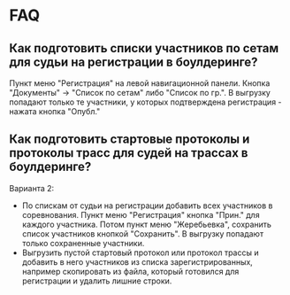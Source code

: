 # FAQ

## Как подготовить списки участников по сетам для судьи на регистрации в боулдеринге?

Пункт меню "Регистрация" на левой навигационной панели. Кнопка "Документы" -> "Список по сетам" либо
"Список по гр.". В выгрузку попадают только те участники, у которых подтверждена регистрация - нажата
кнопка "Опубл."

## Как подготовить стартовые протоколы и протоколы трасс для судей на трассах в боулдеринге?
Варианта 2:

* По спискам от судьи на регистрации добавить всех участников в соревнования. Пункт меню "Регистрация"
кнопка "Прин." для каждого участника. Потом пункт меню "Жеребьевка", сохранить список участников 
кнопкой "Сохранить". В выгрузку попадают только сохраненные участники.
* Выгрузить пустой стартовый протокол или протокол трассы и добавить в него участников
из списка зарегистрированных, например скопировать из файла, который готовился для регистрации
и удалить лишние строки.



